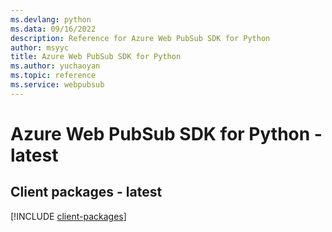 ```yaml
---
ms.devlang: python
ms.data: 09/16/2022
description: Reference for Azure Web PubSub SDK for Python
author: msyyc
title: Azure Web PubSub SDK for Python
ms.author: yuchaoyan
ms.topic: reference
ms.service: webpubsub
---
```

# Azure Web PubSub SDK for Python - latest

## Client packages - latest
[!INCLUDE [client-packages](web-pubsub-client-index.md)]
